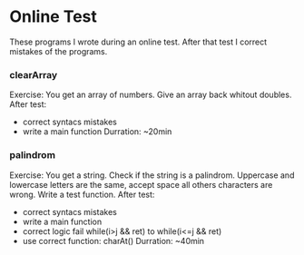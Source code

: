 # Online Test

These programs I wrote during an online test.
After that test I correct mistakes of the programs.

### clearArray
Exercise: You get an array of numbers. Give an array back whitout doubles.
After test:
- correct syntacs mistakes
- write a main function
Durration: ~20min

### palindrom
Exercise: You get a string. Check if the string is a palindrom. Uppercase and lowercase letters are the same, accept space all others characters are wrong. Write a test function.
After test:
- correct syntacs mistakes
- write a main function
- correct logic fail   while(i>j && ret) to while(i<=j && ret)
- use correct function: charAt()
Durration: ~40min
